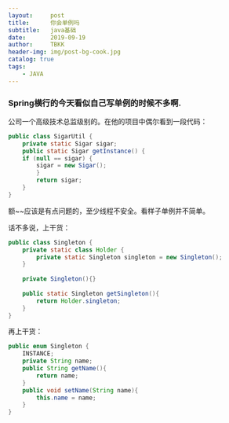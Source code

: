 ```yaml
---
layout:     post
title:      你会单例吗
subtitle:   java基础
date:       2019-09-19
author:     TBKK
header-img: img/post-bg-cook.jpg
catalog: true
tags:
    - JAVA
---
```


### Spring横行的今天看似自己写单例的时候不多啊.

公司一个高级技术总监级别的。在他的项目中偶尔看到一段代码：


``` java
public class SigarUtil {
    private static Sigar sigar;
    public static Sigar getInstance() {
    if (null == sigar) {
        sigar = new Sigar();
        }
        return sigar;
    }
}
``` 

额~~应该是有点问题的，至少线程不安全。看样子单例并不简单。

话不多说，上干货：

``` java
public class Singleton {
    private static class Holder {
        private static Singleton singleton = new Singleton();
    }
 
    private Singleton(){}
 
    public static Singleton getSingleton(){
        return Holder.singleton;
    }
}
``` 
再上干货：
``` java
public enum Singleton {
    INSTANCE;
    private String name;
    public String getName(){
        return name;
    }
    public void setName(String name){
        this.name = name;
    }
}
```


